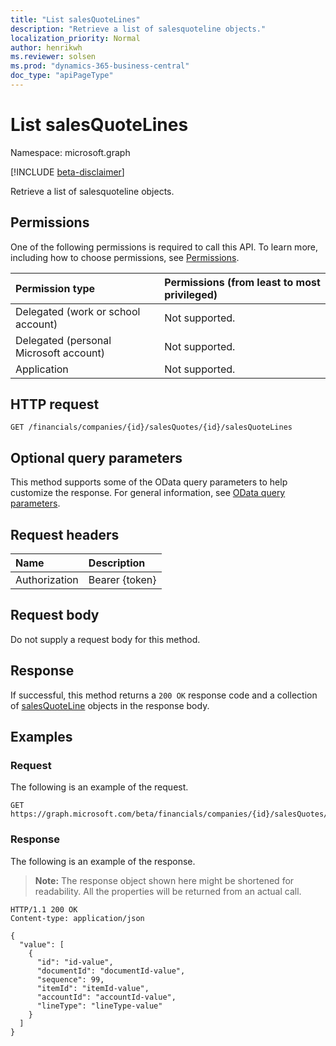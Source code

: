 ```yaml
---
title: "List salesQuoteLines"
description: "Retrieve a list of salesquoteline objects."
localization_priority: Normal
author: henrikwh
ms.reviewer: solsen
ms.prod: "dynamics-365-business-central"
doc_type: "apiPageType"
---
```


# List salesQuoteLines

Namespace: microsoft.graph

[!INCLUDE [beta-disclaimer](../../includes/beta-disclaimer.md)]

Retrieve a list of salesquoteline objects.

## Permissions

One of the following permissions is required to call this API. To learn more, including how to choose permissions, see [Permissions](/graph/permissions-reference).

| Permission type                        | Permissions (from least to most privileged) |
|:---------------------------------------|:--------------------------------------------|
| Delegated (work or school account)     | Not supported. |
| Delegated (personal Microsoft account) | Not supported. |
| Application                            | Not supported. |

## HTTP request

<!-- { "blockType": "ignored" } -->

```http
GET /financials/companies/{id}/salesQuotes/{id}/salesQuoteLines
```

## Optional query parameters

This method supports some of the OData query parameters to help customize the response. For general information, see [OData query parameters](/graph/query-parameters).

## Request headers

| Name      |Description|
|:----------|:----------|
| Authorization | Bearer {token} |

## Request body

Do not supply a request body for this method.

## Response

If successful, this method returns a `200 OK` response code and a collection of [salesQuoteLine](../resources/dynamics-salesquoteline.md) objects in the response body.

## Examples

### Request

The following is an example of the request.
<!-- {
  "blockType": "request",
  "name": "get_salesquotelines"
}-->

```http
GET https://graph.microsoft.com/beta/financials/companies/{id}/salesQuotes/{id}/salesQuoteLines
```

### Response

The following is an example of the response.

> **Note:** The response object shown here might be shortened for readability. All the properties will be returned from an actual call.

<!-- {
  "blockType": "response",
  "truncated": true,
  "@odata.type": "microsoft.graph.salesQuoteLine",
  "isCollection": true
} -->

```http
HTTP/1.1 200 OK
Content-type: application/json

{
  "value": [
    {
      "id": "id-value",
      "documentId": "documentId-value",
      "sequence": 99,
      "itemId": "itemId-value",
      "accountId": "accountId-value",
      "lineType": "lineType-value"
    }
  ]
}
```

<!-- uuid: 16cd6b66-4b1a-43a1-adaf-3a886856ed98
2019-02-04 14:57:30 UTC -->
<!-- {
  "type": "#page.annotation",
  "description": "List salesQuoteLines",
  "keywords": "",
  "section": "documentation",
  "tocPath": ""
}-->